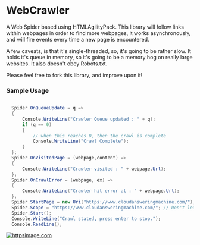 # WebCrawler
A Web Spider based using HTMLAgilityPack. This library will follow links within webpages in order to find more webpages, it works asynchronously, and will fire events every time a new page is encountered. 

A few caveats, is that it's single-threaded, so, it's going to be rather slow. It holds it's queue in memory, so it's going to be a memory hog on really large websites. It also doesn't obey Robots.txt.

Please feel free to fork this library, and improve upon it!

### Sample Usage
```csharp

  Spider.OnQueueUpdate = q =>
  {   
      Console.WriteLine("Crawler Queue updated : " + q);
      if (q == 0)
      {
          // when this reaches 0, then the crawl is complete
          Console.WriteLine("Crawl Complete");
      }
  };
  Spider.OnVisitedPage = (webpage,content) =>
  {
      Console.WriteLine("Crawler visited : " + webpage.Url);
  };
  Spider.OnCrawlError = (webpage, ex) =>
  {
      Console.WriteLine("Crawler hit error at : " + webpage.Url);
  };
  Spider.StartPage = new Uri("https://www.cloudansweringmachine.com/");
  Spider.Scope = "https://www.cloudansweringmachine.com/"; // Don't leave this domain.
  Spider.Start();
  Console.WriteLine("Crawl stated, press enter to stop.");
  Console.ReadLine();

```

[![httpsimage.com](https://httpsimage.com/v2/8e9bf552-f4fe-4def-b7e7-682ace730580.png)](https://httpsimage.com)
